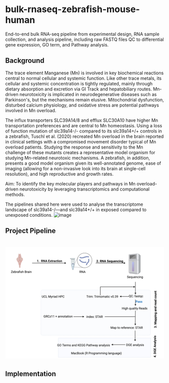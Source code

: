 # bulk-rnaseq-zebrafish-mouse-human
End-to-end bulk RNA-seq pipeline from experimental design, RNA sample collection, and analysis pipeline, including raw FASTQ files QC to differential gene expression, GO term, and Pathway analysis.

## Background
The trace element Manganese (Mn) is involved in key biochemical reactions central to normal cellular and systemic function. Like other trace metals, its cellular and systemic concentration is tightly regulated, mainly through dietary absorption and excretion via GI Track and hepatobiliary routes. Mn-driven neurotoxicity is implicated in neurodegenerative diseases such as Parkinson's, but the mechanisms remain elusive. Mitochondrial dysfunction, disturbed calcium physiology, and oxidative stress are potential pathways involved in Mn overload. 

The influx transporters SLC39A14/8 and efflux SLC30A10 have higher Mn transportation preferences and are central to Mn homeostasis. Using a loss of function mutation of slc39a14-/- compared to its slc39a14+/+ controls in a zebrafish, Tuschl et al. (2020) recreated Mn overload in the brain reported in clinical settings with a compromised movement disorder typical of Mn overload patients. Studying the response and sensitivity to the Mn challenge of these mutants creates a representative model organism for studying Mn-related neurotoxic mechanisms.  A zebrafish, in addition, presents a good model organism given its well-annotated genome, ease of imaging (allowing for a non-invasive look into its brain at single-cell resolution), and high reproductive and growth rates.

Aim: To identify the key molecular players and pathways in Mn overload-driven neurotoxicity by leveraging transcriptomics and computational methods. 

The pipelines shared here were used to analyse the transcriptome landscape of slc39a14-/—and slc39a14+/+ in exposed compared to unexposed conditions. 
![image](https://github.com/user-attachments/assets/41f01026-d02a-4713-bd6c-6bec7ed68b1b)


## Project Pipeline
# ![Workflow](https://github.com/GeorgeKagugube/bulk-rnaseq-zebrafish-mouse-human/blob/main/images/RNA%20ANALYSIS%20WORKFLOW.jpeg)


## Implementation
